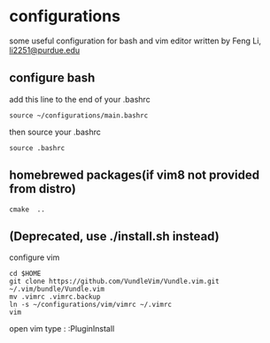 # configurations
some useful configuration for bash and vim editor
written by Feng Li, li2251@purdue.edu

## configure bash
add this line to the end of your .bashrc
```shell
source ~/configurations/main.bashrc
```
then source your .bashrc
```shell
source .bashrc
```

## homebrewed packages(if vim8 not provided from distro)
```
cmake  ..
```
## (Deprecated, use ./install.sh instead)
configure vim
```shell
cd $HOME
git clone https://github.com/VundleVim/Vundle.vim.git ~/.vim/bundle/Vundle.vim
mv .vimrc .vimrc.backup
ln -s ~/configurations/vim/vimrc ~/.vimrc
vim
```


open vim type :
    :PluginInstall


